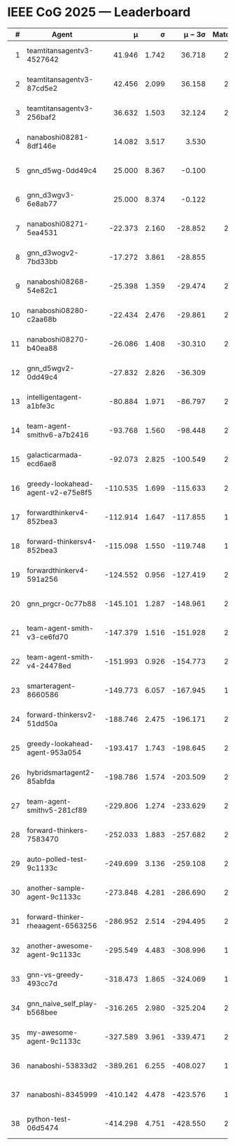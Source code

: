 # IEEE CoG 2025 — Leaderboard

| # | Agent | μ | σ | μ − 3σ | Matches | Updated |
|---:|---|---:|---:|---:|---:|---|
| 1 | teamtitansagentv3-4527642 | 41.946 | 1.742 | 36.718 | 2200 | 2025-08-29 03:57 |
| 2 | teamtitansagentv3-87cd5e2 | 42.456 | 2.099 | 36.158 | 2060 | 2025-08-29 03:57 |
| 3 | teamtitansagentv3-256baf2 | 36.632 | 1.503 | 32.124 | 2280 | 2025-08-29 03:57 |
| 4 | nanaboshi08281-8df146e | 14.082 | 3.517 | 3.530 | 70 | 2025-08-29 03:57 |
| 5 | gnn_d5wg-0dd49c4 | 25.000 | 8.367 | -0.100 | 80 | 2025-08-29 03:57 |
| 6 | gnn_d3wgv3-6e8ab77 | 25.000 | 8.374 | -0.122 | 98 | 2025-08-29 03:57 |
| 7 | nanaboshi08271-5ea4531 | -22.373 | 2.160 | -28.852 | 2540 | 2025-08-29 03:57 |
| 8 | gnn_d3wogv2-7bd33bb | -17.272 | 3.861 | -28.855 | 88 | 2025-08-29 03:57 |
| 9 | nanaboshi08268-54e82c1 | -25.398 | 1.359 | -29.474 | 2140 | 2025-08-29 03:57 |
| 10 | nanaboshi08280-c2aa68b | -22.434 | 2.476 | -29.861 | 2020 | 2025-08-29 03:57 |
| 11 | nanaboshi08270-b40ea88 | -26.086 | 1.408 | -30.310 | 2340 | 2025-08-29 03:57 |
| 12 | gnn_d5wgv2-0dd49c4 | -27.832 | 2.826 | -36.309 | 100 | 2025-08-29 03:57 |
| 13 | intelligentagent-a1bfe3c | -80.884 | 1.971 | -86.797 | 2010 | 2025-08-29 03:57 |
| 14 | team-agent-smithv6-a7b2416 | -93.768 | 1.560 | -98.448 | 2360 | 2025-08-29 03:57 |
| 15 | galacticarmada-ecd6ae8 | -92.073 | 2.825 | -100.549 | 2200 | 2025-08-29 03:57 |
| 16 | greedy-lookahead-agent-v2-e75e8f5 | -110.535 | 1.699 | -115.633 | 2150 | 2025-08-29 03:57 |
| 17 | forwardthinkerv4-852bea3 | -112.914 | 1.647 | -117.855 | 1829 | 2025-08-29 03:57 |
| 18 | forward-thinkersv4-852bea3 | -115.098 | 1.550 | -119.748 | 1763 | 2025-08-29 03:57 |
| 19 | forwardthinkerv4-591a256 | -124.552 | 0.956 | -127.419 | 2051 | 2025-08-29 03:57 |
| 20 | gnn_prgcr-0c77b88 | -145.101 | 1.287 | -148.961 | 2150 | 2025-08-29 03:57 |
| 21 | team-agent-smith-v3-ce6fd70 | -147.379 | 1.516 | -151.928 | 2638 | 2025-08-29 03:57 |
| 22 | team-agent-smith-v4-24478ed | -151.993 | 0.926 | -154.773 | 2238 | 2025-08-29 03:57 |
| 23 | smarteragent-8660586 | -149.773 | 6.057 | -167.945 | 1796 | 2025-08-29 03:57 |
| 24 | forward-thinkersv2-51dd50a | -188.746 | 2.475 | -196.171 | 2124 | 2025-08-29 03:57 |
| 25 | greedy-lookahead-agent-953a054 | -193.417 | 1.743 | -198.645 | 2138 | 2025-08-29 03:57 |
| 26 | hybridsmartagent2-85abfda | -198.786 | 1.574 | -203.509 | 2123 | 2025-08-29 03:57 |
| 27 | team-agent-smithv5-281cf89 | -229.806 | 1.274 | -233.629 | 2160 | 2025-08-29 03:57 |
| 28 | forward-thinkers-7583470 | -252.033 | 1.883 | -257.682 | 2120 | 2025-08-29 03:57 |
| 29 | auto-polled-test-9c1133c | -249.699 | 3.136 | -259.108 | 2280 | 2025-08-29 03:57 |
| 30 | another-sample-agent-9c1133c | -273.848 | 4.281 | -286.690 | 2360 | 2025-08-29 03:57 |
| 31 | forward-thinker-rheaagent-6563256 | -286.952 | 2.514 | -294.495 | 2024 | 2025-08-29 03:57 |
| 32 | another-awesome-agent-9c1133c | -295.549 | 4.483 | -308.996 | 1980 | 2025-08-29 03:57 |
| 33 | gnn-vs-greedy-493cc7d | -318.473 | 1.865 | -324.069 | 1640 | 2025-08-29 03:57 |
| 34 | gnn_naive_self_play-b568bee | -316.265 | 2.980 | -325.204 | 2000 | 2025-08-29 03:57 |
| 35 | my-awesome-agent-9c1133c | -327.589 | 3.961 | -339.471 | 2120 | 2025-08-29 03:57 |
| 36 | nanaboshi-53833d2 | -389.261 | 6.255 | -408.027 | 1780 | 2025-08-29 03:57 |
| 37 | nanaboshi-8345999 | -410.142 | 4.478 | -423.576 | 1780 | 2025-08-29 03:57 |
| 38 | python-test-06d5474 | -414.298 | 4.751 | -428.550 | 2130 | 2025-08-29 03:57 |
